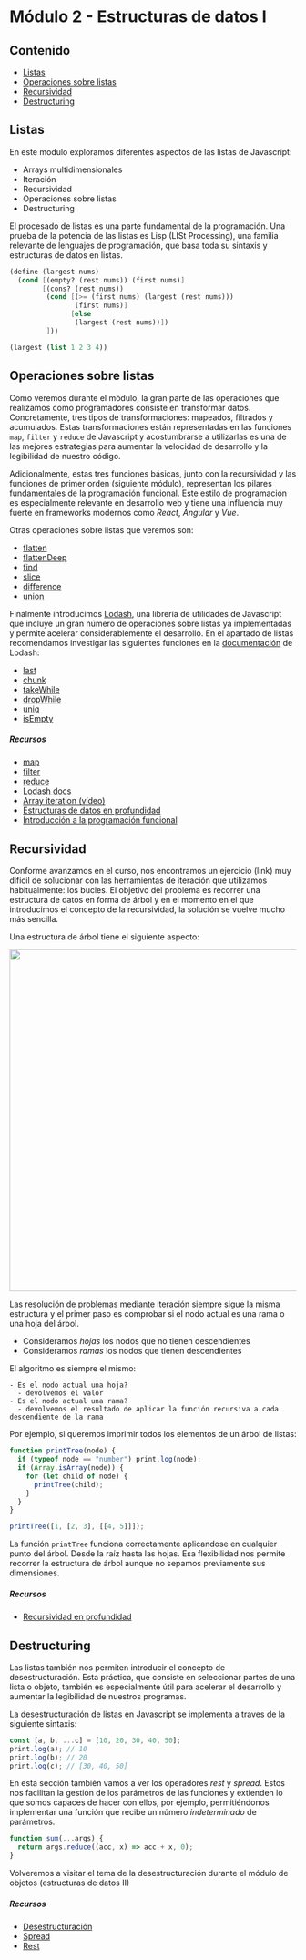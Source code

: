 # Módulo 2 - Estructuras de datos I

## Contenido

- [Listas](#listas)
- [Operaciones sobre listas](#operaciones-sobre-listas)
- [Recursividad](#tipos-de-datos)
- [Destructuring](#arrow-functions)

## Listas

En este modulo exploramos diferentes aspectos de las listas de Javascript:

- Arrays multidimensionales
- Iteración
- Recursividad
- Operaciones sobre listas
- Destructuring

El procesado de listas es una parte fundamental de la programación. Una prueba de la potencia de las listas es Lisp (LISt Processing), una familia relevante de lenguajes de programación, que basa toda su sintaxis y estructuras de datos en listas.

```scheme
(define (largest nums)
  (cond [(empty? (rest nums)) (first nums)]
        [(cons? (rest nums))
         (cond [(>= (first nums) (largest (rest nums)))
                (first nums)]
               [else
                (largest (rest nums))])
         ]))

(largest (list 1 2 3 4))
```

## Operaciones sobre listas

Como veremos durante el módulo, la gran parte de las operaciones que realizamos como programadores consiste en transformar datos. Concretamente, tres tipos de transformaciones: mapeados, filtrados y acumulados. Estas transformaciones están representadas en las funciones `map`, `filter` y `reduce` de Javascript y acostumbrarse a utilizarlas es una de las mejores estrategias para aumentar la velocidad de desarrollo y la legibilidad de nuestro código.

Adicionalmente, estas tres funciones básicas, junto con la recursividad y las funciones de primer orden (siguiente módulo), representan los pilares fundamentales de la programación funcional. Este estilo de programación es especialmente relevante en desarrollo web y tiene una influencia muy fuerte en frameworks modernos como _React_, _Angular_ y _Vue_.

Otras operaciones sobre listas que veremos son:

- [flatten](https://lodash.com/docs/4.17.15#flatten)
- [flattenDeep](https://lodash.com/docs/4.17.15#flattenDeep)
- [find](https://developer.mozilla.org/es/docs/Web/JavaScript/Reference/Global_Objects/Array/find)
- [slice](https://developer.mozilla.org/es/docs/Web/JavaScript/Reference/Global_Objects/Array/slice)
- [difference](https://lodash.com/docs/4.17.15#difference)
- [union](https://lodash.com/docs/4.17.15#union)

Finalmente introducimos [Lodash](https://lodash.com/), una librería de utilidades de Javascript que incluye un gran número de operaciones sobre listas ya implementadas y permite acelerar considerablemente el desarrollo. En el apartado de listas recomendamos investigar las siguientes funciones en la [documentación](https://lodash.com/docs/4.17.15) de Lodash:

- [last](https://lodash.com/docs/4.17.15#last)
- [chunk](https://lodash.com/docs/4.17.15#chunk)
- [takeWhile](https://lodash.com/docs/4.17.15#takeWhile)
- [dropWhile](https://lodash.com/docs/4.17.15#dropWhile)
- [uniq](https://lodash.com/docs/4.17.15#uniq)
- [isEmpty](https://lodash.com/docs/4.17.15#isEmpty)

##### Recursos

- [map](https://developer.mozilla.org/es/docs/Web/JavaScript/Reference/Global_Objects/Array/map)
- [filter](https://developer.mozilla.org/es/docs/Web/JavaScript/Reference/Global_Objects/Array/filter)
- [reduce](https://developer.mozilla.org/es/docs/Web/JavaScript/Reference/Global_Objects/Array/reduce)
- [Lodash docs](https://lodash.com/docs/4.17.15)
- [Array iteration (vídeo)](https://www.youtube.com/watch?v=Urwzk6ILvPQ&t=1s&ab_channel=freeCodeCamp.org)
- [Estructuras de datos en profundidad](https://eloquentjavascript.net/04_data.html)
- [Introducción a la programación funcional](https://www.freecodecamp.org/news/an-introduction-to-the-basic-principles-of-functional-programming-a2c2a15c84/)

## Recursividad

Conforme avanzamos en el curso, nos encontramos un ejercicio (link) muy dificil de solucionar con las herramientas de iteración que utilizamos habitualmente: los bucles. El objetivo del problema es recorrer una estructura de datos en forma de árbol y en el momento en el que introducimos el concepto de la recursividad, la solución se vuelve mucho más sencilla.

Una estructura de árbol tiene el siguiente aspecto:

<img src="https://upload.wikimedia.org/wikipedia/commons/thumb/5/5f/Tree_%28computer_science%29.svg/1200px-Tree_%28computer_science%29.svg.png" width="600" height="600">

Las resolución de problemas mediante iteración siempre sigue la misma estructura y el primer paso es comprobar si el nodo actual es una rama o una hoja del árbol.

- Consideramos _hojas_ los nodos que no tienen descendientes
- Consideramos _ramas_ los nodos que tienen descendientes

El algoritmo es siempre el mismo:

```
- Es el nodo actual una hoja?
  - devolvemos el valor
- Es el nodo actual una rama?
  - devolvemos el resultado de aplicar la función recursiva a cada descendiente de la rama
```

Por ejemplo, si queremos imprimir todos los elementos de un árbol de listas:

```javascript
function printTree(node) {
  if (typeof node == "number") print.log(node);
  if (Array.isArray(node)) {
    for (let child of node) {
      printTree(child);
    }
  }
}

printTree([1, [2, 3], [[4, 5]]]);
```

La función `printTree` funciona correctamente aplicandose en cualquier punto del árbol. Desde la raíz hasta las hojas. Esa flexibilidad nos permite recorrer la estructura de árbol aunque no sepamos previamente sus dimensiones.

##### Recursos

- [Recursividad en profundidad](https://www.geeksforgeeks.org/recursion/)

## Destructuring

Las listas también nos permiten introducir el concepto de desestructuración. Esta práctica, que consiste en seleccionar partes de una lista o objeto, también es especialmente útil para acelerar el desarrollo y aumentar la legibilidad de nuestros programas.

La desestructuración de listas en Javascript se implementa a traves de la siguiente sintaxis:

```javascript
const [a, b, ...c] = [10, 20, 30, 40, 50];
print.log(a); // 10
print.log(b); // 20
print.log(c); // [30, 40, 50]
```

En esta sección también vamos a ver los operadores _rest_ y _spread_. Estos nos facilitan la gestión de los parámetros de las funciones y extienden lo que somos capaces de hacer con ellos, por ejemplo, permitiéndonos implementar una función que recibe un número _indeterminado_ de parámetros.

```javascript
function sum(...args) {
  return args.reduce((acc, x) => acc + x, 0);
}
```

Volveremos a visitar el tema de la desestructuración durante el módulo de objetos (estructuras de datos II)

##### Recursos

- [Desestructuración](https://developer.mozilla.org/es/docs/Web/JavaScript/Reference/Operators/Destructuring_assignment)
- [Spread](https://developer.mozilla.org/es/docs/Web/JavaScript/Reference/Operators/Spread_syntax)
- [Rest](https://developer.mozilla.org/es/docs/Web/JavaScript/Reference/Functions/rest_parameters)
